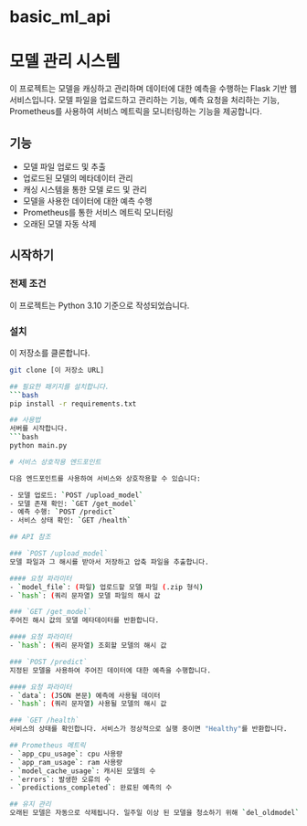 # basic_ml_api

# 모델 관리 시스템

이 프로젝트는 모델을 캐싱하고 관리하며 데이터에 대한 예측을 수행하는 Flask 기반 웹 서비스입니다. 모델 파일을 업로드하고 관리하는 기능, 예측 요청을 처리하는 기능, Prometheus를 사용하여 서비스 메트릭을 모니터링하는 기능을 제공합니다.

## 기능
- 모델 파일 업로드 및 추출
- 업로드된 모델의 메타데이터 관리
- 캐싱 시스템을 통한 모델 로드 및 관리
- 모델을 사용한 데이터에 대한 예측 수행
- Prometheus를 통한 서비스 메트릭 모니터링
- 오래된 모델 자동 삭제

## 시작하기

### 전제 조건
이 프로젝트는 Python 3.10 기준으로 작성되었습니다.

### 설치
이 저장소를 클론합니다.
```bash
git clone [이 저장소 URL]

## 필요한 패키지를 설치합니다.
```bash
pip install -r requirements.txt

## 사용법
서버를 시작합니다.
```bash
python main.py

# 서비스 상호작용 엔드포인트

다음 엔드포인트를 사용하여 서비스와 상호작용할 수 있습니다:

- 모델 업로드: `POST /upload_model`
- 모델 존재 확인: `GET /get_model`
- 예측 수행: `POST /predict`
- 서비스 상태 확인: `GET /health`

## API 참조

### `POST /upload_model`
모델 파일과 그 해시를 받아서 저장하고 압축 파일을 추출합니다.

#### 요청 파라미터
- `model_file`: (파일) 업로드할 모델 파일 (.zip 형식)
- `hash`: (쿼리 문자열) 모델 파일의 해시 값

### `GET /get_model`
주어진 해시 값의 모델 메타데이터를 반환합니다.

#### 요청 파라미터
- `hash`: (쿼리 문자열) 조회할 모델의 해시 값

### `POST /predict`
지정된 모델을 사용하여 주어진 데이터에 대한 예측을 수행합니다.

#### 요청 파라미터
- `data`: (JSON 본문) 예측에 사용될 데이터
- `hash`: (쿼리 문자열) 사용될 모델의 해시 값

### `GET /health`
서비스의 상태를 확인합니다. 서비스가 정상적으로 실행 중이면 "Healthy"를 반환합니다.

## Prometheus 메트릭
- `app_cpu_usage`: cpu 사용량
- `app_ram_usage`: ram 사용량
- `model_cache_usage`: 캐시된 모델의 수
- `errors`: 발생한 오류의 수
- `predictions_completed`: 완료된 예측의 수

## 유지 관리
오래된 모델은 자동으로 삭제됩니다. 일주일 이상 된 모델을 청소하기 위해 `del_oldmodel` 함수를 사용할 수 있습니다.
